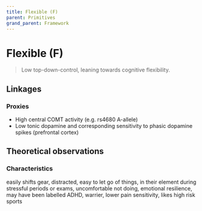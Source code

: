 ```yaml
---
title: Flexible (F)
parent: Primitives
grand_parent: Framework
---
```


# Flexible (F)

>Low top-down-control, leaning towards cognitive flexibility.

## Linkages

### Proxies

* High central COMT activity (e.g. rs4680 A-allele)
* Low tonic dopamine and corresponding sensitivity to phasic dopamine spikes (prefrontal cortex)

## Theoretical observations

### Characteristics

easily shifts gear, distracted, easy to let go of things, in their element during stressful periods or exams, uncomfortable not doing, emotional resilience, may have been labelled ADHD, warrier, lower pain sensitivity, likes high risk sports
